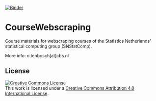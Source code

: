 [![Binder](https://mybinder.org/badge_logo.svg)](https://mybinder.org/v2/gh/SNStatComp/CourseWebscraping.git/master?filepath=20220218)
# CourseWebscraping
Course materials for webscraping courses of the Statistics Netherlands' statistical computing group (SNStatComp).

More info: o.tenbosch[at]cbs.nl

## License

[![Creative Commons License](https://i.creativecommons.org/l/by/4.0/88x31.png)](http://creativecommons.org/licenses/by/4.0/)  
This work is licensed under a [Creative Commons Attribution 4.0 International License](http://creativecommons.org/licenses/by/4.0/).

